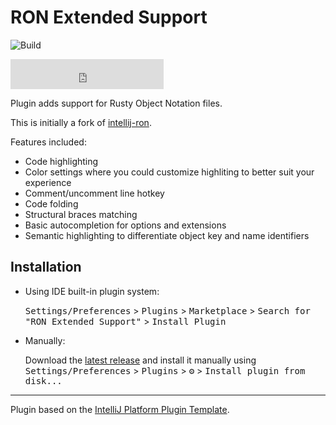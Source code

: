 # RON Extended Support

![Build](https://github.com/madwareru/intellij-ron-remix/workflows/Build/badge.svg)

<iframe frameborder="none" width="245px" height="48px" src="https://plugins.jetbrains.com/embeddable/install/15878"></iframe>

<!-- Plugin description -->
Plugin adds support for Rusty Object Notation files.

This is initially a fork of [intellij-ron](https://github.com/ron-rs/intellij-ron).

Features included:
 - Code highlighting
 - Color settings where you could customize highliting to better suit your experience
 - Comment/uncomment line hotkey
 - Code folding
 - Structural braces matching
 - Basic autocompletion for options and extensions
 - Semantic highlighting to differentiate object key and name identifiers

<!-- Plugin description end -->

## Installation

- Using IDE built-in plugin system:
  
  <kbd>Settings/Preferences</kbd> > <kbd>Plugins</kbd> > <kbd>Marketplace</kbd> > <kbd>Search for "RON Extended Support"</kbd> >
  <kbd>Install Plugin</kbd>
  
- Manually:

  Download the [latest release](https://github.com/madwareru/intellij-ron-remix/releases/latest) and install it manually using
  <kbd>Settings/Preferences</kbd> > <kbd>Plugins</kbd> > <kbd>⚙️</kbd> > <kbd>Install plugin from disk...</kbd>

---
Plugin based on the [IntelliJ Platform Plugin Template][template].

[template]: https://github.com/JetBrains/intellij-platform-plugin-template
